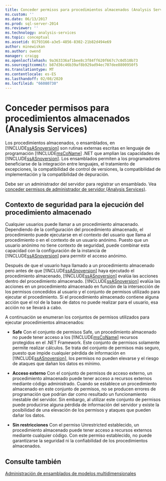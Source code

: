 ```yaml
---
title: Conceder permisos para procedimientos almacenados (Analysis Services) | Microsoft Docs
ms.custom: ''
ms.date: 06/13/2017
ms.prod: sql-server-2014
ms.reviewer: ''
ms.technology: analysis-services
ms.topic: conceptual
ms.assetid: 01793166-a3e5-4856-8302-21b82d494e69
author: minewiskan
ms.author: owend
manager: craigg
ms.openlocfilehash: 9a363336af1bee8c3f84ff620f667c7c0d510b73
ms.sourcegitcommit: b87d36c46b39af8b929ad94ec707dee8800950f5
ms.translationtype: MT
ms.contentlocale: es-ES
ms.lasthandoff: 02/08/2020
ms.locfileid: "66080730"
---
```

# <a name="grant-permissions-on-stored-procedures-analysis-services"></a>Conceder permisos para procedimientos almacenados (Analysis Services)
  Los procedimientos almacenados, o ensamblados, en [!INCLUDE[ssASnoversion](../includes/ssasnoversion-md.md)] son rutinas externas escritas en lenguaje de programación [!INCLUDE[msCoName](../includes/msconame-md.md)] .NET que amplían las capacidades de [!INCLUDE[ssASnoversion](../includes/ssasnoversion-md.md)]. Los ensamblados permiten a los programadores beneficiarse de la integración entre lenguajes, el tratamiento de excepciones, la compatibilidad de control de versiones, la compatibilidad de implementación y la compatibilidad de depuración.  
  
 Debe ser un administrador del servidor para registrar un ensamblado. Vea [conceder permisos de administrador de servidor &#40;Analysis Services&#41;](instances/grant-server-admin-rights-to-an-analysis-services-instance.md).  
  
## <a name="security-context-for-stored-procedure-execution"></a>Contexto de seguridad para la ejecución del procedimiento almacenado  
 Cualquier usuarios puede llamar a un procedimiento almacenado. Dependiendo de la configuración del procedimiento almacenado, el procedimiento puede ejecutarse en el contexto del usuario que llama al procedimiento o en el contexto de un usuario anónimo. Puesto que un usuario anónimo no tiene contexto de seguridad, puede combinar esta capacidad con la configuración de la instancia de [!INCLUDE[ssASnoversion](../includes/ssasnoversion-md.md)] para permitir el acceso anónimo.  
  
 Después de que el usuario haya llamado a un procedimiento almacenado pero antes de que [!INCLUDE[ssASnoversion](../includes/ssasnoversion-md.md)] haya ejecutado el procedimiento almacenado, [!INCLUDE[ssASnoversion](../includes/ssasnoversion-md.md)] evalúa las acciones dentro del procedimiento almacenado. 
  [!INCLUDE[ssASnoversion](../includes/ssasnoversion-md.md)] evalúa las acciones en un procedimiento almacenado en función de la intersección de los permisos concedidos al usuario y el conjunto de permisos utilizado para ejecutar el procedimiento. Si el procedimiento almacenado contiene alguna acción que el rol de la base de datos no puede realizar para el usuario, esa acción no se llevará a cabo.  
  
 A continuación se enumeran los conjuntos de permisos utilizados para ejecutar procedimientos almacenados:  
  
-   **Safe** Con el conjunto de permisos Safe, un procedimiento almacenado no puede tener acceso a los [!INCLUDE[msCoName](../includes/msconame-md.md)] recursos protegidos en el .NET Framework. Este conjunto de permisos solamente permite realizar cálculos. Se trata del conjunto de permisos más seguro, puesto que impide cualquier pérdida de información en [!INCLUDE[ssASnoversion](../includes/ssasnoversion-md.md)], los permisos no pueden elevarse y el riesgo de ataques que dañan los datos es mínimo.  
  
-   **Acceso externo** Con el conjunto de permisos de acceso externo, un procedimiento almacenado puede tener acceso a recursos externos mediante código administrado. Cuando se establece un procedimiento almacenado en este conjunto de permisos, no se producen errores de programación que podrían dar como resultado un funcionamiento inestable del servidor. Sin embargo, al utilizar este conjunto de permisos puede producirse alguna pérdida de información del servidor y existe la posibilidad de una elevación de los permisos y ataques que pueden dañar los datos.  
  
-   **Sin restricciones** Con el permiso Unrestricted establecido, un procedimiento almacenado puede tener acceso a recursos externos mediante cualquier código. Con este permiso establecido, no puede garantizarse la seguridad ni la confiabilidad de los procedimientos almacenados.  
  
## <a name="see-also"></a>Consulte también  
 [Administración de ensamblados de modelos multidimensionales](multidimensional-models/multidimensional-model-assemblies-management.md)  
  
  

